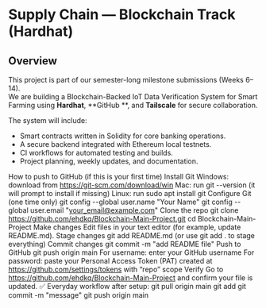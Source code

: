 # Supply Chain  — Blockchain Track (Hardhat)

## Overview
This project is part of our semester-long milestone submissions (Weeks 6–14).  
We are building a Blockchain-Backed IoT Data Verification System for Smart Farming using **Hardhat**, **GitHub **, and **Tailscale** for secure collaboration.  

The system will include:
- Smart contracts written in Solidity for core banking operations.
- A secure backend integrated with Ethereum local testnets.
- CI workflows for automated testing and builds.
- Project planning, weekly updates, and documentation.

How to push to GitHub (if this is your first time)
Install Git
Windows: download from https://git-scm.com/download/win
Mac: run git --version (it will prompt to install if missing)
Linux: run sudo apt install git
Configure Git (one time only)
git config --global user.name "Your Name"
git config --global user.email "your_email@example.com"
Clone the repo
git clone https://github.com/ehdkq/Blockchain-Main-Project.git
cd Blockchain-Main-Project
Make changes
Edit files in your text editor (for example, update README.md).
Stage changes
git add README.md
(or use git add . to stage everything)
Commit changes
git commit -m "add README file"
Push to GitHub
git push origin main
For username: enter your GitHub username
For password: paste your Personal Access Token (PAT) created at https://github.com/settings/tokens with “repo” scope
Verify
Go to https://github.com/ehdkq/Blockchain-Main-Project and confirm your file is updated.
✅ Everyday workflow after setup:
git pull origin main
git add <files>
git commit -m "message"
git push origin main

